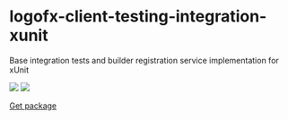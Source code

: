 # logofx-client-testing-integration-xunit
Base integration tests and builder registration service implementation for xUnit

<img src=https://ci.appveyor.com/api/projects/status/github/logofx/logofx-client-testing-integration-xunit>

<img src=https://img.shields.io/nuget/dt/LogoFX.Client.Testing.Integration.xUnit>

[Get package](https://www.nuget.org/packages/LogoFX.Client.Testing.Integration.xUnit)